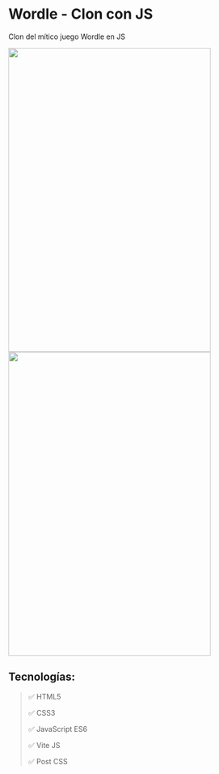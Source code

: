 # Wordle - Clon con JS
Clon del mítico juego Wordle en JS
 
 <p float="left">
  <img src="https://user-images.githubusercontent.com/76822966/219876200-24274275-0958-442d-ae78-47ca32c0b0d8.gif" width="400" height="600"/>
  <img src="https://user-images.githubusercontent.com/76822966/219876615-7eebdd81-b516-4876-9a97-4f51e33ee9ce.png" width="400" height="600"/>
</p>

 ## Tecnologías:
 > :white_check_mark: HTML5
 >
 > :white_check_mark: CSS3
 >
 > :white_check_mark: JavaScript ES6
 >
 > :white_check_mark: Vite JS
 >
 > :white_check_mark: Post CSS
 >
 
